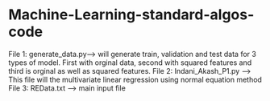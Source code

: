 # Machine-Learning-standard-algos-code
File 1: generate_data.py--> will generate train, validation and test data for 3 types of model. First with orginal data, second with squared features and third is orginal as well as squared features.
File 2: Indani_Akash_P1.py --> This file will the multivariate linear regression using normal equation method
File 3: REData.txt --> main input file
